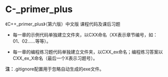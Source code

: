 # C-_primer_plus
《C++_primer_plus》（第六版）中文版 课程代码及课后习题

* 每一章的示例代码单独建立文件夹，以CXX命名（XX表示章节编号，如：01、02……等等）。

* 每一章的编程练习题代码单独建立文件夹，以CXX_ex命名；编程练习答案以CXX_ex_X命名（最后一个X表示习题号）。

**注：**.gitignore配置用于忽略自动生成的exe文件。